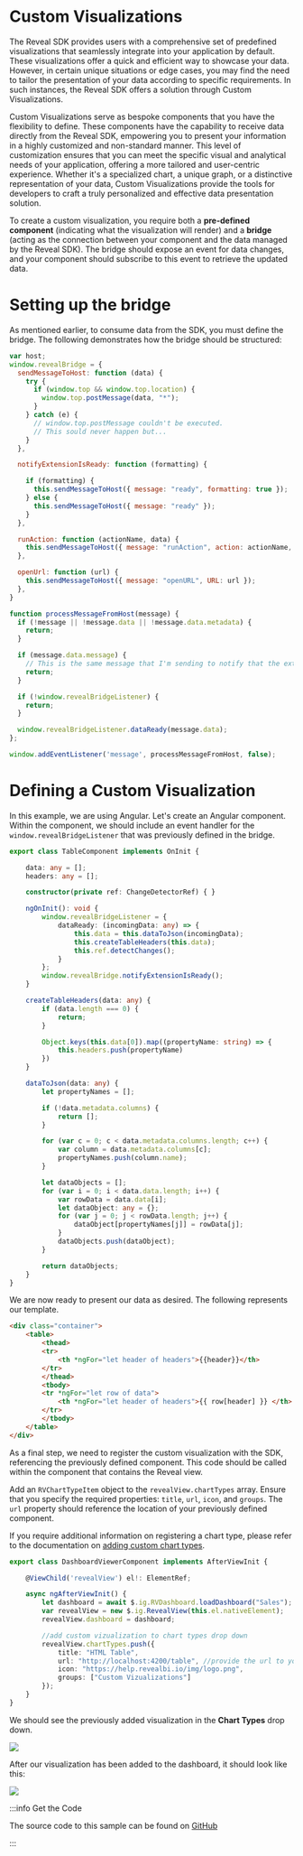 # Custom Visualizations

The Reveal SDK provides users with a comprehensive set of predefined visualizations that seamlessly integrate into your application by default. These visualizations offer a quick and efficient way to showcase your data. However, in certain unique situations or edge cases, you may find the need to tailor the presentation of your data according to specific requirements. In such instances, the Reveal SDK offers a solution through Custom Visualizations.

Custom Visualizations serve as bespoke components that you have the flexibility to define. These components have the capability to receive data directly from the Reveal SDK, empowering you to present your information in a highly customized and non-standard manner. This level of customization ensures that you can meet the specific visual and analytical needs of your application, offering a more tailored and user-centric experience. Whether it's a specialized chart, a unique graph, or a distinctive representation of your data, Custom Visualizations provide the tools for developers to craft a truly personalized and effective data presentation solution.

To create a custom visualization, you require both a **pre-defined component** (indicating what the visualization will render) and a **bridge** (acting as the connection between your component and the data managed by the Reveal SDK). The bridge should expose an event for data changes, and your component should subscribe to this event to retrieve the updated data.

# Setting up the bridge

As mentioned earlier, to consume data from the SDK, you must define the bridge. The following demonstrates how the bridge should be structured:

```js
var host;
window.revealBridge = {
  sendMessageToHost: function (data) {
    try {
      if (window.top && window.top.location) {
        window.top.postMessage(data, "*");
      }
    } catch (e) {
      // window.top.postMessage couldn't be executed.
      // This sould never happen but...
    }
  },

  notifyExtensionIsReady: function (formatting) {

    if (formatting) {
      this.sendMessageToHost({ message: "ready", formatting: true });
    } else {
      this.sendMessageToHost({ message: "ready" });
    }
  },

  runAction: function (actionName, data) {
    this.sendMessageToHost({ message: "runAction", action: actionName, rowData: data });
  },

  openUrl: function (url) {
    this.sendMessageToHost({ message: "openURL", URL: url });
  },
}

function processMessageFromHost(message) {
  if (!message || !message.data || !message.data.metadata) {
    return;
  }

  if (message.data.message) {
    // This is the same message that I'm sending to notify that the extension is ready and the iPad is sending it back here.
    return;
  }

  if (!window.revealBridgeListener) {
    return;
  }

  window.revealBridgeListener.dataReady(message.data);
};

window.addEventListener('message', processMessageFromHost, false);
```

# Defining a Custom Visualization

In this example, we are using Angular. Let's create an Angular component. Within the component, we should include an event handler for the `window.revealBridgeListener` that was previously defined in the bridge.

```ts
export class TableComponent implements OnInit {

    data: any = [];
    headers: any = [];

    constructor(private ref: ChangeDetectorRef) { }

    ngOnInit(): void {
        window.revealBridgeListener = {
            dataReady: (incomingData: any) => {
                this.data = this.dataToJson(incomingData);
                this.createTableHeaders(this.data);
                this.ref.detectChanges();
            }
        };
        window.revealBridge.notifyExtensionIsReady();
    }

    createTableHeaders(data: any) {
        if (data.length === 0) {
            return;
        }

        Object.keys(this.data[0]).map((propertyName: string) => {
            this.headers.push(propertyName)
        })
    }

    dataToJson(data: any) {
        let propertyNames = [];

        if (!data.metadata.columns) {
            return [];
        }

        for (var c = 0; c < data.metadata.columns.length; c++) {
            var column = data.metadata.columns[c];
            propertyNames.push(column.name);
        }

        let dataObjects = [];
        for (var i = 0; i < data.data.length; i++) {
            var rowData = data.data[i];
            let dataObject: any = {};
            for (var j = 0; j < rowData.length; j++) {
                dataObject[propertyNames[j]] = rowData[j];
            }
            dataObjects.push(dataObject);
        }

        return dataObjects;
    }
}
```

We are now ready to present our data as desired. The following represents our template.

```html
<div class="container">
    <table>
        <thead>
        <tr>
            <th *ngFor="let header of headers">{{header}}</th>
        </tr>
        </thead>
        <tbody>
        <tr *ngFor="let row of data">
            <th *ngFor="let header of headers">{{ row[header] }} </th>
        </tr>
        </tbody>
    </table>
</div>
```

As a final step, we need to register the custom visualization with the SDK, referencing the previously defined component. This code should be called within the component that contains the Reveal view.

Add an `RVChartTypeItem` object to the `revealView.chartTypes` array. Ensure that you specify the required properties: `title`, `url`, `icon`, and `groups`. The `url` property should reference the location of your previously defined component.

If you require additional information on registering a chart type, please refer to the documentation on [adding custom chart types](chart-types.md#add-custom-chart-type).

```ts
export class DashboardViewerComponent implements AfterViewInit {

    @ViewChild('revealView') el!: ElementRef;

    async ngAfterViewInit() {
        let dashboard = await $.ig.RVDashboard.loadDashboard("Sales");
        var revealView = new $.ig.RevealView(this.el.nativeElement);
        revealView.dashboard = dashboard;

        //add custom vizualization to chart types drop down
        revealView.chartTypes.push({
            title: "HTML Table",
            url: "http://localhost:4200/table", //provide the url to your custom vizualization
            icon: "https://help.revealbi.io/img/logo.png",
            groups: ["Custom Vizualizations"]
        });
    }
}
```

We should see the previously added visualization in the **Chart Types** drop down.

![](images/custom-visualizations-dialog.jpg)

After our visualization has been added to the dashboard, it should look like this:

![](images/custom-visualizations-data.jpg)

:::info Get the Code

The source code to this sample can be found
on [GitHub](https://github.com/RevealBi/sdk-samples-javascript/tree/main/CustomVisualization)

:::
